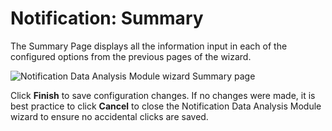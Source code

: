 # Notification: Summary

The Summary Page displays all the information input in each of the configured options from the
previous pages of the wizard.

![Notification Data Analysis Module wizard Summary page](/img/product_docs/accessanalyzer/12.0/admin/datacollector/adinventory/summary.webp)

Click **Finish** to save configuration changes. If no changes were made, it is best practice to
click **Cancel** to close the Notification Data Analysis Module wizard to ensure no accidental
clicks are saved.
